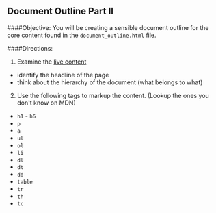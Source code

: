 ## Document Outline Part II

####Objective: 
You will be creating a sensible document outline for the core content found in the `document_outline.html` file.

####Directions:

1. Examine the [live content](http://en.wikipedia.org/wiki/Under_the_Western_Freeway) 
  - identify the headline of the page
  - think about the hierarchy of the document (what belongs to what)

2. Use the following tags to markup the content. (Lookup the ones you don't know on MDN)
  - `h1` - `h6`
  - `p`
  - `a`
  - `ul`
  - `ol`
  - `li`
  - `dl`
  - `dt`
  - `dd`
  - `table`
  - `tr`
  - `th`
  - `tc`
